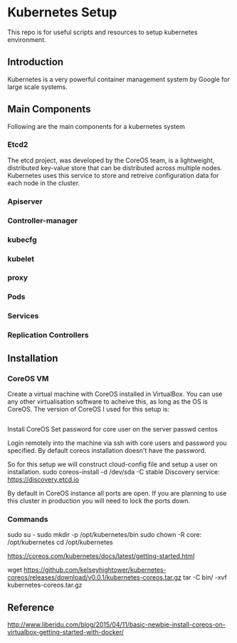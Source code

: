 # Kubernetes Setup
This repo is for useful scripts and resources to setup kubernetes environment. 
## Introduction
Kubernetes is a very powerful container management system by Google for large scale systems. 

## Main Components 
Following are the main components for a kubernetes system

### Etcd2
The etcd project, was developed by the CoreOS team, is a lightweight, distributed key-value store that can be distributed across multiple nodes. Kubernetes uses this service to store and retreive configuration data for each node in the cluster.
### Apiserver
### Controller-manager
### kubecfg
### kubelet
### proxy
### Pods
### Services
### Replication Controllers
## Installation 

### CoreOS VM
Create a virtual machine with CoreOS installed in VirtualBox. You can use any other virtualisation software to acheive this, as long as the OS is CoreOS.
The version of CoreOS I used for this setup is:
```

```
Install CoreOS
Set password for core user on the server
passwd centos

Login remotely into the machine via ssh with core users and password you specified.
By default coreos installation doesn't have the password. 

So for this setup we will construct cloud-config file and setup a user on installation. 
sudo coreos-install -d /dev/sda -C stable
Discovery service: https://discovery.etcd.io

By default in CoreOS instance all ports are open. If you are planning to use this cluster in production you will need to lock the ports down.

### Commands 
sudo su - 
sudo mkdir -p /opt/kubernetes/bin 
sudo chown -R core: /opt/kubernetes
cd /opt/kubernetes

https://coreos.com/kubernetes/docs/latest/getting-started.html

wget https://github.com/kelseyhightower/kubernetes-coreos/releases/download/v0.0.1/kubernetes-coreos.tar.gz
tar -C bin/ -xvf kubernetes-coreos.tar.gz


## Reference
http://www.liberidu.com/blog/2015/04/11/basic-newbie-install-coreos-on-virtualbox-getting-started-with-docker/
